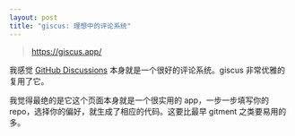 ```yaml
---
layout: post
title: "giscus: 理想中的评论系统"
---
```


> <https://giscus.app/>

我感觉 [GitHub Discussions](https://docs.github.com/en/discussions) 本身就是一个很好的评论系统。giscus 非常优雅的复用了它。

<!--more-->

我觉得最绝的是它这个页面本身就是一个很实用的 app，一步一步填写你的 repo，选择你的偏好，就生成了相应的代码。这要比最早 gitment 之类要易用的多。